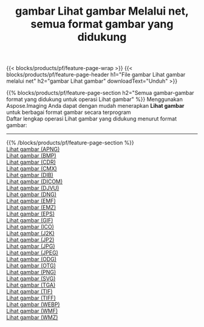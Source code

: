 ﻿---
title: gambar Lihat gambar Melalui net, semua format gambar yang didukung 
weight: 3920
url: /id/net/viewer 
lang: id
langdirlevel: 2
locales: zh-hans,ja,it,ru,de,es,fr,nl,id,lt,pl,pt,vi,tr,ko,zh-hant,ar,hi,th,sv,cs,uk,he
description: Menggunakan Aspose.Imaging Anda dapat dengan mudah Lihat gambar gambar Via net
---

{{< blocks/products/pf/feature-page-wrap >}}
{{< blocks/products/pf/feature-page-header h1="File gambar Lihat gambar melalui net" h2="gambar Lihat gambar" downloadText="Unduh" >}}


{{% blocks/products/pf/feature-page-section  h2="Semua gambar-gambar format yang didukung untuk operasi Lihat gambar" %}}
Menggunakan Aspose.Imaging Anda dapat dengan mudah menerapkan **Lihat gambar** untuk berbagai format gambar secara terprogram
<br/>
Daftar lengkap operasi Lihat gambar yang didukung menurut format gambar:
<hr/>
{{% /blocks/products/pf/feature-page-section %}}
<div class="container-fluid productfamilypage bg-gray">
    <div class="convertypes bg-gray agp-content section">
        <div class="container">
		<div class="row other-converters">
		    <div class='col-md-2 other-converter remove-lp remove-rp'><a href="/imaging/id/net/viewer/apng" >Lihat gambar (APNG)</a></div><div class='col-md-2 other-converter remove-lp remove-rp'><a href="/imaging/id/net/viewer/bmp" >Lihat gambar (BMP)</a></div><div class='col-md-2 other-converter remove-lp remove-rp'><a href="/imaging/id/net/viewer/cdr" >Lihat gambar (CDR)</a></div><div class='col-md-2 other-converter remove-lp remove-rp'><a href="/imaging/id/net/viewer/cmx" >Lihat gambar (CMX)</a></div><div class='col-md-2 other-converter remove-lp remove-rp'><a href="/imaging/id/net/viewer/dib" >Lihat gambar (DIB)</a></div><div class='col-md-2 other-converter remove-lp remove-rp'><a href="/imaging/id/net/viewer/dicom" >Lihat gambar (DICOM)</a></div><div class='col-md-2 other-converter remove-lp remove-rp'><a href="/imaging/id/net/viewer/djvu" >Lihat gambar (DJVU)</a></div><div class='col-md-2 other-converter remove-lp remove-rp'><a href="/imaging/id/net/viewer/dng" >Lihat gambar (DNG)</a></div><div class='col-md-2 other-converter remove-lp remove-rp'><a href="/imaging/id/net/viewer/emf" >Lihat gambar (EMF)</a></div><div class='col-md-2 other-converter remove-lp remove-rp'><a href="/imaging/id/net/viewer/emz" >Lihat gambar (EMZ)</a></div><div class='col-md-2 other-converter remove-lp remove-rp'><a href="/imaging/id/net/viewer/eps" >Lihat gambar (EPS)</a></div><div class='col-md-2 other-converter remove-lp remove-rp'><a href="/imaging/id/net/viewer/gif" >Lihat gambar (GIF)</a></div><div class='col-md-2 other-converter remove-lp remove-rp'><a href="/imaging/id/net/viewer/ico" >Lihat gambar (ICO)</a></div><div class='col-md-2 other-converter remove-lp remove-rp'><a href="/imaging/id/net/viewer/j2k" >Lihat gambar (J2K)</a></div><div class='col-md-2 other-converter remove-lp remove-rp'><a href="/imaging/id/net/viewer/jp2" >Lihat gambar (JP2)</a></div><div class='col-md-2 other-converter remove-lp remove-rp'><a href="/imaging/id/net/viewer/jpg" >Lihat gambar (JPG)</a></div><div class='col-md-2 other-converter remove-lp remove-rp'><a href="/imaging/id/net/viewer/jpeg" >Lihat gambar (JPEG)</a></div><div class='col-md-2 other-converter remove-lp remove-rp'><a href="/imaging/id/net/viewer/odg" >Lihat gambar (ODG)</a></div><div class='col-md-2 other-converter remove-lp remove-rp'><a href="/imaging/id/net/viewer/otg" >Lihat gambar (OTG)</a></div><div class='col-md-2 other-converter remove-lp remove-rp'><a href="/imaging/id/net/viewer/png" >Lihat gambar (PNG)</a></div><div class='col-md-2 other-converter remove-lp remove-rp'><a href="/imaging/id/net/viewer/svg" >Lihat gambar (SVG)</a></div><div class='col-md-2 other-converter remove-lp remove-rp'><a href="/imaging/id/net/viewer/tga" >Lihat gambar (TGA)</a></div><div class='col-md-2 other-converter remove-lp remove-rp'><a href="/imaging/id/net/viewer/tif" >Lihat gambar (TIF)</a></div><div class='col-md-2 other-converter remove-lp remove-rp'><a href="/imaging/id/net/viewer/tiff" >Lihat gambar (TIFF)</a></div><div class='col-md-2 other-converter remove-lp remove-rp'><a href="/imaging/id/net/viewer/webp" >Lihat gambar (WEBP)</a></div><div class='col-md-2 other-converter remove-lp remove-rp'><a href="/imaging/id/net/viewer/wmf" >Lihat gambar (WMF)</a></div><div class='col-md-2 other-converter remove-lp remove-rp'><a href="/imaging/id/net/viewer/wmz" >Lihat gambar (WMZ)</a></div>
                </div>
        </div>
    </div>
</div>
<br/>
